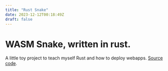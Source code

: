 ```yaml
---
title: "Rust Snake"
date: 2023-12-12T00:18:49Z
draft: false
---
```


# WASM Snake, written in rust.
A little toy project to teach myself Rust and how to deploy webapps. [Source code](https://github.com/bogedy/rust_snake).

<link rel="stylesheet" type="text/css" href="/assets/rust_snake/style.css">

<script type="module" src="/assets/rust_snake/index.js"></script>

